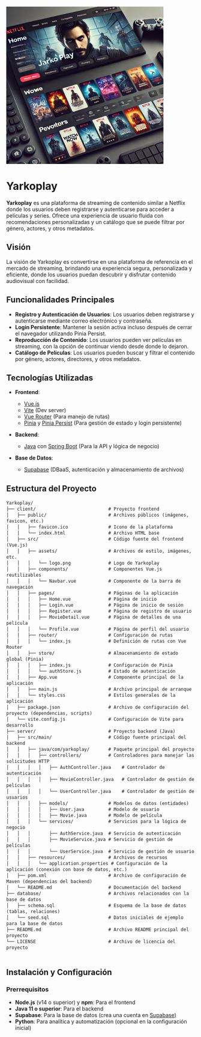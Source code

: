 ![encabezado](https://github.com/ciberzerone/JarkoPlay/blob/main/img/encabezado.png)





# Yarkoplay


**Yarkoplay** es una plataforma de streaming de contenido similar a Netflix donde los usuarios deben registrarse y autenticarse para acceder a películas y series. Ofrece una experiencia de usuario fluida con recomendaciones personalizadas y un catálogo que se puede filtrar por género, actores, y otros metadatos.

## Visión

La visión de Yarkoplay es convertirse en una plataforma de referencia en el mercado de streaming, brindando una experiencia segura, personalizada y eficiente, donde los usuarios puedan descubrir y disfrutar contenido audiovisual con facilidad.

## Funcionalidades Principales

- **Registro y Autenticación de Usuarios**: Los usuarios deben registrarse y autenticarse mediante correo electrónico y contraseña.
- **Login Persistente**: Mantener la sesión activa incluso después de cerrar el navegador utilizando Pinia Persist.
- **Reproducción de Contenido**: Los usuarios pueden ver películas en streaming, con la opción de continuar viendo desde donde lo dejaron.
- **Catálogo de Películas**: Los usuarios pueden buscar y filtrar el contenido por género, actores, directores, y otros metadatos.



## Tecnologías Utilizadas

- **Frontend**:
  - [Vue.js](https://vuejs.org/)
  - [Vite](https://vitejs.dev/) (Dev server)
  - [Vue Router](https://router.vuejs.org/) (Para manejo de rutas)
  - [Pinia](https://pinia.vuejs.org/) y [Pinia Persist](https://prazdevs.github.io/pinia-plugin-persist/) (Para gestión de estado y login persistente)

- **Backend**:
  - [Java](https://www.oracle.com/java/) con [Spring Boot](https://spring.io/projects/spring-boot) (Para la API y lógica de negocio)


- **Base de Datos**:
  - [Supabase](https://supabase.com/) (DBaaS, autenticación y almacenamiento de archivos)



## Estructura del Proyecto

```textplain
Yarkoplay/
├── client/                           # Proyecto frontend
│   ├── public/                       # Archivos públicos (imágenes, favicon, etc.)
│   │   ├── favicon.ico               # Icono de la plataforma
│   │   └── index.html                # Archivo HTML base
│   ├── src/                          # Código fuente del frontend (Vue.js)
│   │   ├── assets/                   # Archivos de estilo, imágenes, etc.
│   │   │   └── logo.png              # Logo de Yarkoplay
│   │   ├── components/               # Componentes Vue.js reutilizables
│   │   │   └── Navbar.vue            # Componente de la barra de navegación
│   │   ├── pages/                    # Páginas de la aplicación
│   │   │   ├── Home.vue              # Página de inicio
│   │   │   ├── Login.vue             # Página de inicio de sesión
│   │   │   ├── Register.vue          # Página de registro de usuario
│   │   │   ├── MovieDetail.vue       # Página de detalles de una película
│   │   │   └── Profile.vue           # Página de perfil del usuario
│   │   ├── router/                   # Configuración de rutas
│   │   │   └── index.js              # Definición de rutas con Vue Router
│   │   ├── store/                    # Almacenamiento de estado global (Pinia)
│   │   │   ├── index.js              # Configuración de Pinia
│   │   │   └── authStore.js          # Estado de autenticación
│   │   ├── App.vue                   # Componente principal de la aplicación
│   │   ├── main.js                   # Archivo principal de arranque
│   │   └── styles.css                # Estilos generales de la aplicación
│   ├── package.json                  # Archivo de configuración del proyecto (dependencias, scripts)
│   └── vite.config.js                # Configuración de Vite para desarrollo
├── server/                           # Proyecto backend (Java)
│   ├── src/main/                     # Código fuente principal del backend
│   │   ├── java/com/yarkoplay/       # Paquete principal del proyecto
│   │   │   ├── controllers/          # Controladores para manejar las solicitudes HTTP
│   │   │   │   ├── AuthController.java    # Controlador de autenticación
│   │   │   │   ├── MovieController.java   # Controlador de gestión de películas
│   │   │   │   └── UserController.java    # Controlador de gestión de usuarios
│   │   │   ├── models/               # Modelos de datos (entidades)
│   │   │   │   ├── User.java         # Modelo de usuario
│   │   │   │   ├── Movie.java        # Modelo de película
│   │   │   └── services/             # Servicios para la lógica de negocio
│   │   │       ├── AuthService.java  # Servicio de autenticación
│   │   │       ├── MovieService.java # Servicio de gestión de películas
│   │   │       └── UserService.java  # Servicio de gestión de usuario
│   │   ├── resources/                # Archivos de recursos
│   │   │   └── application.properties # Configuración de la aplicación (conexión con base de datos, etc.)
│   ├── pom.xml                       # Archivo de configuración de Maven (dependencias del backend)
│   └── README.md                     # Documentación del backend
├── database/                         # Archivos relacionados con la base de datos
│   ├── schema.sql                    # Esquema de la base de datos (tablas, relaciones)
│   └── seed.sql                      # Datos iniciales de ejemplo para la base de datos
├── README.md                         # Archivo README principal del proyecto
└── LICENSE                           # Archivo de licencia del proyecto


```

## Instalación y Configuración

### Prerrequisitos

- **Node.js** (v14 o superior) y **npm**: Para el frontend
- **Java 11 o superior**: Para el backend
- **Supabase**: Para la base de datos (crea una cuenta en [Supabase](https://supabase.com/))
- **Python**: Para analítica y automatización (opcional en la configuración inicial)

